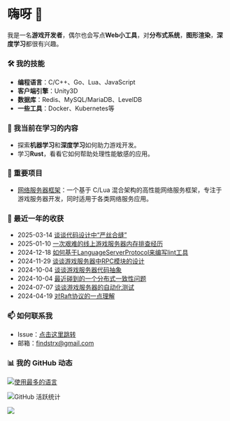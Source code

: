 # 嗨呀 👋

我是一名**游戏开发者**，偶尔也会写点**Web小工具**，对**分布式系统**，**图形渲染**，**深度学习**都很有兴趣。

### 🛠️ 我的技能
- **编程语言**：C/C++、Go、Lua、JavaScript
- **客户端引擎**：Unity3D
- **数据库**：Redis、MySQL/MariaDB、LevelDB
- **一些工具**：Docker、Kubernetes等

### 🌱 我当前在学习的内容
- 探索**机器学习**和**深度学习**如何助力游戏开发。
- 学习**Rust**，看看它如何帮助处理性能敏感的应用。

### 🚀 重要项目
- [网络服务器框架](https://github.com/findstr/silly)：一个基于 C/Lua 混合架构的高性能网络服务框架，专注于游戏服务器开发，同时适用于各类网络服务应用。

### 📅 最近一年的收获
- 2025-03-14 [谈谈代码设计中“严丝合缝”](https://blog.gotocoding.com/archives/1963)
- 2025-01-10 [一次艰难的线上游戏服务器内存排查经历](https://blog.gotocoding.com/archives/1960)
- 2024-12-18 [如何基于LanguageServerProtocol来编写lint工具](https://blog.gotocoding.com/archives/1947)
- 2024-11-29 [谈谈游戏服务器中RPC模块的设计](https://blog.gotocoding.com/archives/1943)
- 2024-10-04 [谈谈游戏服务器代码抽象](https://blog.gotocoding.com/archives/1923)
- 2024-10-04 [最近碰到的一个分布式一致性问题](https://blog.gotocoding.com/archives/1914)
- 2024-07-07 [谈谈游戏服务器的自动化测试](https://blog.gotocoding.com/archives/1898)
- 2024-04-19 [对Raft协议的一点理解](https://blog.gotocoding.com/archives/1881)
### 📫 如何联系我
- Issue：[点击这里跳转](https://github.com/findstr/findstr/issues)
- 邮箱：[findstrx@gmail.com](mailto:findstrx@gmail.com)
### 📊 我的 GitHub 动态
[![使用最多的语言](https://github-readme-stats.vercel.app/api/top-langs/?username=findstr&layout=compact)](findstr)

![GitHub 活跃统计](https://github-readme-stats.vercel.app/api?username=findstr&show_icons=true&theme=radical)

![](https://visitor-badge.glitch.me/badge?page_id=findstr.findstr)

